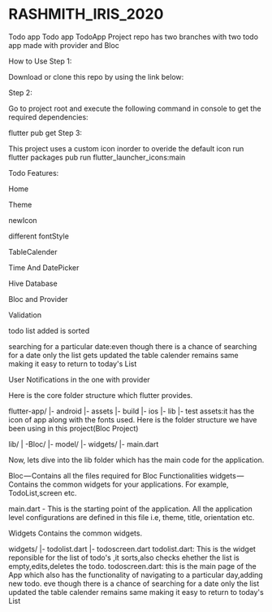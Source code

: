# RASHMITH_IRIS_2020
Todo app
Todo app TodoApp Project repo has two branches with two todo app made with provider and Bloc

How to Use Step 1:

Download or clone this repo by using the link below:

 Step 2:

Go to project root and execute the following command in console to get the required dependencies:

flutter pub get Step 3:

This project uses a custom icon inorder to overide the default icon run flutter packages pub run flutter_launcher_icons:main

Todo Features:

Home

Theme

newIcon

different fontStyle

TableCalender

Time And DatePicker

Hive Database

Bloc and Provider

Validation

todo list added is sorted

searching for a particular date:even though there is a chance of searching for a date only the list gets updated the table calender remains same making it easy to return to today's List

User Notifications in the one with provider

Here is the core folder structure which flutter provides.

flutter-app/ |- android |- assets |- build |- ios |- lib |- test assets:it has the icon of app along with the fonts used. Here is the folder structure we have been using in this project(Bloc Project)

lib/ | -Bloc/ |- model/ |- widgets/ |- main.dart

Now, lets dive into the lib folder which has the main code for the application.

Bloc — Contains all the files required for Bloc Functionalities widgets — Contains the common widgets for your applications. For example, TodoList,screen etc.

main.dart - This is the starting point of the application. All the application level configurations are defined in this file i.e, theme, title, orientation etc.

Widgets Contains the common widgets.

widgets/ |- todolist.dart |- todoscreen.dart todolist.dart: This is the widget reponsible for the list of todo's ,it sorts,also checks ehether the list is empty,edits,deletes the todo. todoscreen.dart: this is the main page of the App which also has the functionality of navigating to a particular day,adding new todo. eve though there is a chance of searching for a date only the list updated the table calender remains same making it easy to return to today's List
